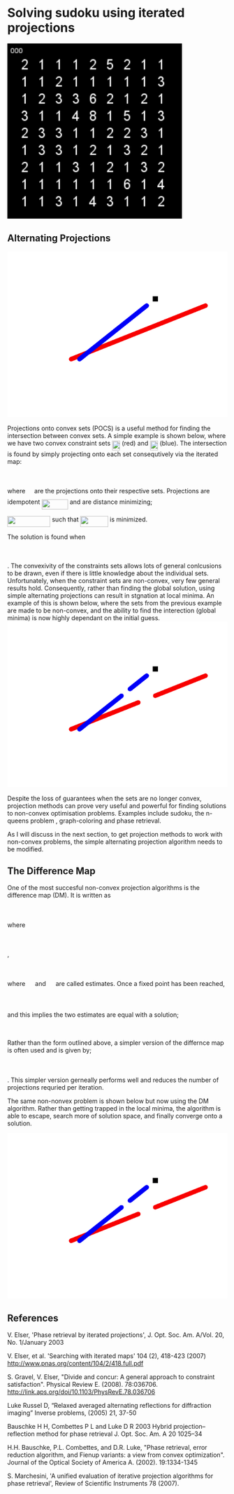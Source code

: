 # Solving sudoku using iterated projections

<img src="images/sudoku_dm.gif" width="400">


## Alternating Projections
<img src="images/cvx-er.gif" width="520">

Projections onto convex sets (POCS) is a useful method for finding the intersection between convex sets.  A simple example is shown below, where we have two convex constraint sets <img src="https://rawgit.com/jn2clark/sudoku-difference-map/master/svgs/d81a84099e7856ffa4484e1572ceadff.svg?invert_in_darkmode" align=middle width=18.23283pt height=22.38159pt/> (red) and <img src="https://rawgit.com/jn2clark/sudoku-difference-map/master/svgs/85f3e1190907b9a8e94ce25bec4ec435.svg?invert_in_darkmode" align=middle width=18.23283pt height=22.38159pt/> (blue).  The intersection is found by simply projecting onto each set consequtively via the iterated map:

<p align="center"><img src="https://rawgit.com/jn2clark/sudoku-difference-map/master/svgs/33ec2cdef775eac131faff5e95e6b440.svg?invert_in_darkmode" align=middle width=136.38207pt height=16.376943pt/></p>

where <img src="https://rawgit.com/jn2clark/sudoku-difference-map/master/svgs/df5a289587a2f0247a5b97c1e8ac58ca.svg?invert_in_darkmode" align=middle width=12.788655pt height=22.38159pt/> are the projections onto their respective sets.  Projections are idempotent <img src="https://rawgit.com/jn2clark/sudoku-difference-map/master/svgs/1a9e1531579f1943d917c873e3d17644.svg?invert_in_darkmode" align=middle width=60.253215pt height=22.38159pt/> and are distance minimizing;

<img src="https://rawgit.com/jn2clark/sudoku-difference-map/master/svgs/1fd7aeccc5b9f88aef6ca6ed7352321b.svg?invert_in_darkmode" align=middle width=98.3103pt height=24.5652pt/> such that <img src="https://rawgit.com/jn2clark/sudoku-difference-map/master/svgs/7c698d856efd5c430bba63efab6bb795.svg?invert_in_darkmode" align=middle width=63.531435pt height=24.5652pt/>  is minimized.

The solution is found when 
<p align="center"><img src="https://rawgit.com/jn2clark/sudoku-difference-map/master/svgs/679186591f8b862e4f94d40ee0bff78b.svg?invert_in_darkmode" align=middle width=84.94629pt height=13.656621pt/></p>. 
The convexivity of the constraints sets allows lots of general conlcusions to be drawn, even if there is little knowledge about the individual sets.  Unfortunately, when the constraint sets are non-convex, very few general results hold. Consequently, rather than finding the global solution, using simple alternating projections can result in stgnation at local minima.  An example of this is shown below, where the sets from the previous example are made to be non-convex, and the ability to find the interection (global minima) is now highly dependant on the initial guess.

<img src="images/ncvx-er.gif" width="520">

Despite the loss of guarantees when the sets are no longer convex, projection methods can prove very useful and powerful for finding solutions to non-convex optimisation problems.  Examples include sudoku, the n-queens problem , graph-coloring and phase retrieval.

As I will discuss in the next section, to get projection methods to work with non-convex problems, the simple alternating projection algorithm needs to be modified.


## The Difference Map

One of the most succesful non-convex projection algorithms is the difference map (DM).  It is written as
<p align="center"><img src="https://rawgit.com/jn2clark/sudoku-difference-map/master/svgs/7247ecfb09bc63fdd66fe7d001f25ba8.svg?invert_in_darkmode" align=middle width=150.3645pt height=16.376943pt/></p>
where
<p align="center"><img src="https://rawgit.com/jn2clark/sudoku-difference-map/master/svgs/a1028b793282df0353b6462bef1574dd.svg?invert_in_darkmode" align=middle width=153.02892pt height=16.376943pt/></p>,
<p align="center"><img src="https://rawgit.com/jn2clark/sudoku-difference-map/master/svgs/2949f2e3e9a034deb7c0e74c435d49db.svg?invert_in_darkmode" align=middle width=464.13675pt height=16.376943pt/></p>
where <img src="https://rawgit.com/jn2clark/sudoku-difference-map/master/svgs/f7019b486d7fc8f840b0ce0bb0d41714.svg?invert_in_darkmode" align=middle width=14.55729pt height=14.10222pt/> and <img src="https://rawgit.com/jn2clark/sudoku-difference-map/master/svgs/4c512beeb3e83909b7e19f3cabcfa395.svg?invert_in_darkmode" align=middle width=14.55729pt height=14.10222pt/> are called estimates.
Once a fixed point has been reached,

<p align="center"><img src="https://rawgit.com/jn2clark/sudoku-difference-map/master/svgs/4ba1122a50f9b529e295422f4eb5c7f3.svg?invert_in_darkmode" align=middle width=129.5481pt height=16.376943pt/></p>

and this implies the two estimates are equal with a solution;
<p align="center"><img src="https://rawgit.com/jn2clark/sudoku-difference-map/master/svgs/6c81217d679260d5525471e061e85c6c.svg?invert_in_darkmode" align=middle width=100.79949pt height=10.2355935pt/></p>


Rather than the form outlined above, a simpler version of the differnce map is often used and is given by;
<p align="center"><img src="https://rawgit.com/jn2clark/sudoku-difference-map/master/svgs/08d602eabb2c0d3cc88ccbd108a45dd1.svg?invert_in_darkmode" align=middle width=271.10655pt height=16.376943pt/></p>.
This simpler version gerneally performs well and reduces the number of projections requried per iteration.

The same non-nonvex problem is shown below but now using the DM algorithm.  Rather than getting trapped in the local minima, the algorithm is able to escape, search more of solution space, and finally converge onto a solution.

<img src="images/ncvx-dm.gif" width="520">

## References

V. Elser, 'Phase retrieval by iterated projections', J. Opt. Soc. Am. A/Vol. 20, No. 1/January 2003

V. Elser, et al. 'Searching with iterated maps' 104 (2), 418-423 (2007)
http://www.pnas.org/content/104/2/418.full.pdf

S. Gravel, V. Elser, "Divide and concur: A general approach to constraint satisfaction". Physical Review E. (2008). 78:036706. http://link.aps.org/doi/10.1103/PhysRevE.78.036706

Luke Russel D, “Relaxed averaged alternating reflections for diffraction imaging” Inverse problems, (2005) 21, 37-50

Bauschke H H, Combettes P L and Luke D R 2003 Hybrid projection–reflection method for phase retrieval
J. Opt. Soc. Am. A 20 1025–34

H.H. Bauschke, P.L. Combettes, and D.R. Luke, "Phase retrieval, error reduction algorithm, and Fienup variants: a view from convex optimization". Journal of the Optical Society of America A. (2002). 19:1334-1345

S. Marchesini, 'A unified evaluation of iterative projection algorithms for phase retrieval',  Review of Scientific Instruments 78 (2007).
